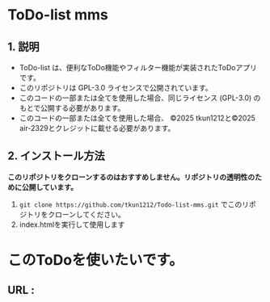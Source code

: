 # ToDo-list mms

## 1. 説明
- ToDo-list は、便利なToDo機能やフィルター機能が実装されたToDoアプリです。
- このリポジトリは GPL-3.0 ライセンスで公開されています。
- このコードの一部または全てを使用した場合、同じライセンス (GPL-3.0) のもとで公開する必要があります。
- このコードの一部または全てを使用した場合、 ©2025 tkun1212と©2025 air-2329とクレジットに載せる必要があります。

## 2. インストール方法
**このリポジトリをクローンするのはおすすめしません。リポジトリの透明性のために公開しています。**
1. ```git clone https://github.com/tkun1212/Todo-list-mms.git``` でこのリポジトリをクローンしてください。
2. index.htmlを実行して使用します

# このToDoを使いたいです。
## URL : 
